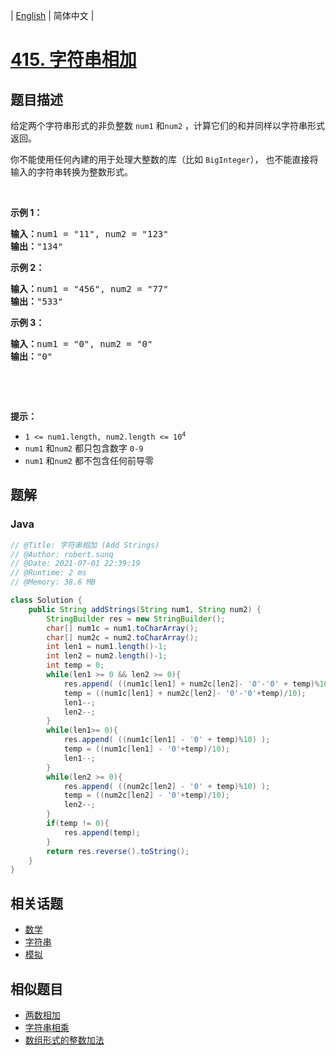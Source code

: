 
| [English](README_EN.md) | 简体中文 |

# [415. 字符串相加](https://leetcode.cn//problems/add-strings/)

## 题目描述

<p>给定两个字符串形式的非负整数&nbsp;<code>num1</code> 和<code>num2</code>&nbsp;，计算它们的和并同样以字符串形式返回。</p>

<p>你不能使用任何內建的用于处理大整数的库（比如 <code>BigInteger</code>），&nbsp;也不能直接将输入的字符串转换为整数形式。</p>

<p>&nbsp;</p>

<p><strong>示例 1：</strong></p>

<pre>
<strong>输入：</strong>num1 = "11", num2 = "123"
<strong>输出：</strong>"134"
</pre>

<p><strong>示例 2：</strong></p>

<pre>
<strong>输入：</strong>num1 = "456", num2 = "77"
<strong>输出：</strong>"533"
</pre>

<p><strong>示例 3：</strong></p>

<pre>
<strong>输入：</strong>num1 = "0", num2 = "0"
<strong>输出：</strong>"0"
</pre>

<p>&nbsp;</p>

<p>&nbsp;</p>

<p><strong>提示：</strong></p>

<ul>
	<li><code>1 &lt;= num1.length, num2.length &lt;= 10<sup>4</sup></code></li>
	<li><code>num1</code> 和<code>num2</code> 都只包含数字&nbsp;<code>0-9</code></li>
	<li><code>num1</code> 和<code>num2</code> 都不包含任何前导零</li>
</ul>


## 题解


### Java

```Java
// @Title: 字符串相加 (Add Strings)
// @Author: robert.sunq
// @Date: 2021-07-01 22:39:19
// @Runtime: 2 ms
// @Memory: 38.6 MB

class Solution {
    public String addStrings(String num1, String num2) {
        StringBuilder res = new StringBuilder();
        char[] num1c = num1.toCharArray();
        char[] num2c = num2.toCharArray();
        int len1 = num1.length()-1;
        int len2 = num2.length()-1;
        int temp = 0;
        while(len1 >= 0 && len2 >= 0){
            res.append( ((num1c[len1] + num2c[len2]- '0'-'0' + temp)%10) );
            temp = ((num1c[len1] + num2c[len2]- '0'-'0'+temp)/10);
            len1--;
            len2--;
        }
        while(len1>= 0){
            res.append( ((num1c[len1] - '0' + temp)%10) );
            temp = ((num1c[len1] - '0'+temp)/10);
            len1--;
        }
        while(len2 >= 0){
            res.append( ((num2c[len2] - '0' + temp)%10) );
            temp = ((num2c[len2] - '0'+temp)/10);
            len2--;
        }
        if(temp != 0){
            res.append(temp);
        }
        return res.reverse().toString();
    }
}
```



## 相关话题

- [数学](https://leetcode.cn//tag/math)
- [字符串](https://leetcode.cn//tag/string)
- [模拟](https://leetcode.cn//tag/simulation)

## 相似题目


- [两数相加](../add-two-numbers/README.md)
- [字符串相乘](../multiply-strings/README.md)
- [数组形式的整数加法](../add-to-array-form-of-integer/README.md)
